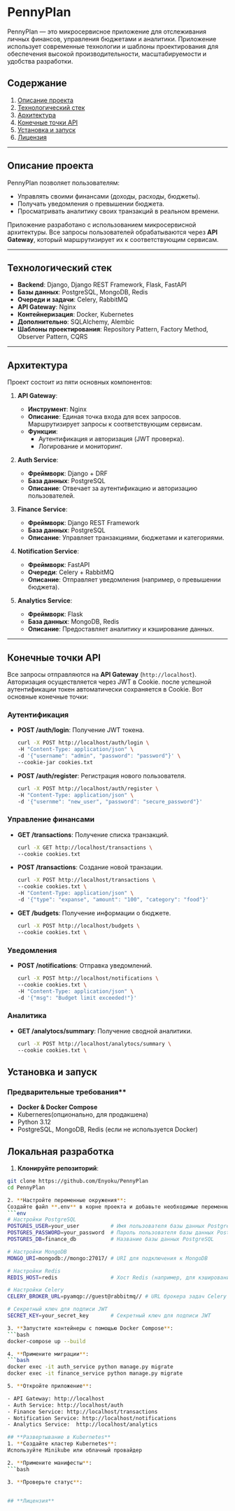# PennyPlan

PennyPlan — это микросервисное приложение для отслеживания личных финансов, управления бюджетами и аналитики. Приложение использует современные технологии и шаблоны проектирования для обеспечения высокой производительности, масштабируемости и удобства разработки.

## **Содержание**
1. [Описание проекта](#описание-проекта)
2. [Технологический стек](#технологический-стек)
3. [Архитектура](#архитектура)
4. [Конечные точки API](#конечные-точки-api)
5. [Установка и запуск](#установка-и-запуск)
6. [Лицензия](#лицензия)

---

## **Описание проекта**

PennyPlan позволяет пользователям:
- Управлять своими финансами (доходы, расходы, бюджеты).
- Получать уведомления о превышении бюджета.
- Просматривать аналитику своих транзакций в реальном времени.

Приложение разработано с использованием микросервисной архитектуры. Все запросы пользователей обрабатываются через **API Gateway**, который маршрутизирует их к соответствующим сервисам.

---

## **Технологический стек**

- **Backend**: Django, Django REST Framework, Flask, FastAPI
- **Базы данных**: PostgreSQL, MongoDB, Redis
- **Очереди и задачи**: Celery, RabbitMQ
- **API Gateway**: Nginx
- **Контейнеризация**: Docker, Kubernetes
- **Дополнительно**: SQLAlchemy, Alembic
- **Шаблоны проектирования**: Repository Pattern, Factory Method, Observer Pattern, CQRS

---

## **Архитектура**

Проект состоит из пяти основных компонентов:

1. **API Gateway**:
   - **Инструмент**: Nginx
   - **Описание**: Единая точка входа для всех запросов. Маршрутизирует запросы к соответствующим сервисам.
   - **Функции**:
     - Аутентификация и авторизация (JWT проверка).
     - Логирование и мониторинг.

2. **Auth Service**:
   - **Фреймворк**: Django + DRF
   - **База данных**: PostgreSQL
   - **Описание**: Отвечает за аутентификацию и авторизацию пользователей.

3. **Finance Service**:
   - **Фреймворк**: Django REST Framework
   - **База данных**: PostgreSQL
   - **Описание**: Управляет транзакциями, бюджетами и категориями.

4. **Notification Service**:
   - **Фреймворк**: FastAPI
   - **Очереди**: Celery + RabbitMQ
   - **Описание**: Отправляет уведомления (например, о превышении бюджета).

5. **Analytics Service**:
   - **Фреймворк**: Flask
   - **База данных**: MongoDB, Redis
   - **Описание**: Предоставляет аналитику и кэширование данных.

---

## **Конечные точки API**

Все запросы отправляются на **API Gateway** (`http://localhost`). Авторизация
осуществляется через JWT в Cookie. после успешной аутентификации токен автоматически сохраняется в Cookie.
Вот основные конечные точки:

### **Аутентификация**
- **POST /auth/login**: Получение JWT токена.
  ```bash
  curl -X POST http://localhost/auth/login \
  -H "Content-Type: application/json" \
  -d '{"username": "admin", "password": "password"}' \
  --cookie-jar cookies.txt

- **POST /auth/register**: Регистрация нового пользователя.
  ```bash
  curl -X POST http://localhost/auth/register \
  -H "Content-Type: application/json" \
  -d '{"usernme": "new_user", "password": "secure_password"}'

### **Управление финансами**
- **GET /transactions**: Получение списка транзакций.
  ```bash
  curl -X GET http://localhost/transactions \
  --cookie cookies.txt
- **POST /transactions**: Создание новой транзации.
  ```bash
  curl -X POST http://localhost/transactions \
  --cookie cookies.txt \
  -H "Content-Type: application/json" \
  -d '{"type": "expanse", "amount": "100", "category": "food"}'
- **GET /budgets**: Получение информации о бюджете.
  ```bash
  curl -X POST http://localhost/budgets \
  --cookie cookies.txt \
### **Уведомления**
- **POST /notifications**: Отправка уведомлений.
  ```bash
  curl -X POST http://localhost/notifications \
  --cookie cookies.txt \
  -H "Content-Type: application/json" \
  -d '{"msg": "Budget limit exceeded!"}'
### **Аналитика**
- **GET /analytocs/summary**: Получение сводной аналитики.
  ```bash
  curl -X POST http://localhost/analytocs/summary \
  --cookie cookies.txt \

## **Установка и запуск**
### Предварительные требования**

- **Docker & Docker Compose**
- Kuberneres(опционально, для продакшена)
- Python 3.12
- PostgreSQL, MongoDB, Redis (если не используется Docker)

## **Локальная разработка**

1. **Клонируйте репозиторий**:
  ```bash
  git clone https://github.com/Enyoku/PennyPlan
  cd PennyPlan

2. **Настройте переменные окружения**:
  Создайте файл **.env** в корне проекта и добавьте необходимые переменные:
  ```env
  # Настройки PostgreSQL
  POSTGRES_USER=your_user          # Имя пользователя базы данных PostgreSQL
  POSTGRES_PASSWORD=your_password  # Пароль пользователя базы данных PostgreSQL
  POSTGRES_DB=finance_db           # Название базы данных PostgreSQL

  # Настройки MongoDB
  MONGO_URI=mongodb://mongo:27017/ # URI для подключения к MongoDB

  # Настройки Redis
  REDIS_HOST=redis                 # Хост Redis (например, для кэширования)

  # Настройки Celery
  CELERY_BROKER_URL=pyamqp://guest@rabbitmq// # URL брокера задач Celery (RabbitMQ)

  # Секретный ключ для подписи JWT
  SECRET_KEY=your_secret_key       # Секретный ключ для подписи JWT

3. **Запустите контейнеры с помощью Docker Compose**:
  ```bash
  docker-compose up --build

4. **Примените миграции**:
  ```bash
  docker exec -it auth_service python manage.py migrate 
  docker exec -it finance_service python manage.py migrate

5. **Откройте приложение**:

- API Gateway: http://localhost
- Auth Service: http://localhost/auth
- Finance Service: http://localhost/transactions
- Notification Service: http://localhost/notifications
- Analytics Service:  http://localhost/analytics

## **Развертывание в Kubernetes**
1. **Создайте кластер Kubernetes**:
Используйте Minikube или облачный провайдер

2. **Примените манифесты**:
  ```bash

3. **Проверьте статус**:


## **Лицензия**
